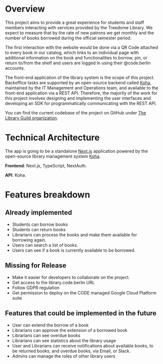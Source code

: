 # Overview

This project aims to provide a great experience for students and staff members interacting with services provided by the Treedome Library. We expect to measure that by the rate of new patrons we get monthly and the number of books borrowed during the official semester period.

The first interaction with the website would be done via a QR Code attached to every book in our catalog, which links to an individual page with additional information on the book and functionalities to borrow, pin, or return to/from the shelf and users are logged in using their @code.berlin accounts.

The front-end application of the library system is the scope of this project. Backoffice tasks are supported by an open-source backend called [Koha](https://koha-community.org/), maintained by the IT Management and Operations team, and available to the front-end application via a REST API. Therefore, the majority of the work for this project involves designing and implementing the user interfaces and developing an SDK for programmatically communicating with the REST API.

You can find the current codebase of the project on GitHub under [The Library Guild organization](https://github.com/the-library-guild).

# Technical Architecture

The app is going to be a standalone [Next.js](https://nextjs.org/) application powered by the open-source library management system [Koha](https://koha-community.org/).

**Frontend**: Next.js, TypeScript, NextAuth.

**API**: Koha.

# Features breakdown

## Already implemented
- Students can borrow books
- Students can return books
- Librarians can process the books and make them available for borrowing again.
- Users can search a list of books.
- Users can see if a book is currently available to be borrowed.

## Missing for Release
- Make it easier for developers to collaborate on the project.
-  Get access to the library.code.berlin URL
- Follow GDPR regulation
- Get permission to deploy on the CODE managed Google Cloud Platform suite 

## Features that could be implemented in the future
- User can extend the borrow of a book
- Librarians can approve the extension of a borrowed book
- Librarians can see overdue books
- Librarians can see statistics about the library usage
- User and Librarians can receive notifications about available books, to be returned books, and overdue books, via Email, or Slack.
- Admins can manage the roles of other library users
